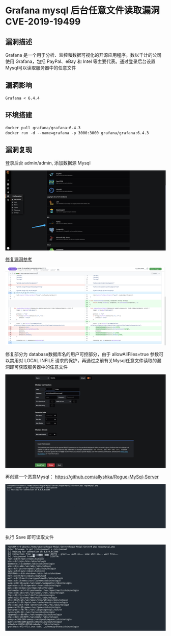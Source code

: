 # 

# Grafana mysql 后台任意文件读取漏洞 CVE-2019-19499

## 漏洞描述

Grafana 是一个用于分析、监控和数据可视化的开源应用程序。数以千计的公司使用 Grafana，包括 PayPal、eBay 和 Intel 等主要代表。通过登录后台设置Mysql可以读取服务器中的任意文件

## 漏洞影响

```
Grafana < 6.4.4
```

## 环境搭建

```
docker pull grafana/grafana:6.4.3 
docker run -d --name=grafana -p 3000:3000 grafana/grafana:6.4.3 
```

## 漏洞复现

登录后台 admin/admin, 添加数据源 Mysql

![](./images/202205241454997.png)

[修复漏洞参考](https://github.com/grafana/grafana/pull/20192/files)

![](./images/202205241454796.png)

修复部分为 database数据库名的用户可控部分，由于 allowAllFiles=true 参数可以禁用对 LOCAL INFILE 请求的保护，再通过之前有关Mysql任意文件读取的漏洞即可获取服务器中的任意文件

![](./images/202205241454909.png)

再创建一个恶意Mysql： https://github.com/allyshka/Rogue-MySql-Server

![](./images/202205241455919.png)

执行 Save 即可读取文件

![](./images/202205241455467.png)
